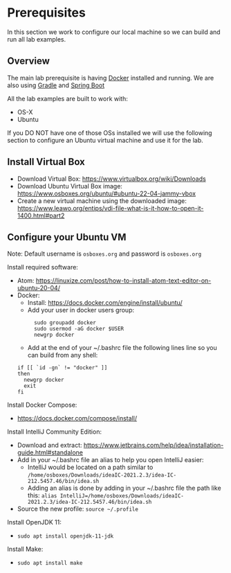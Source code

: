 # Prerequisites

In this section we work to configure our local machine so we can build and run all lab examples.

## Overview
The main lab prerequisite is having [Docker](https://www.docker.com/) installed and running. 
We are also using [Gradle](https://gradle.org/) and [Spring Boot](https://gradle.org/)

All the lab examples are built to work with:
* OS-X
* Ubuntu

If you DO NOT have one of those OSs installed we will use the following section to configure an Ubuntu virtual machine and use it for the lab.

## Install Virtual Box

* Download Virtual Box: https://www.virtualbox.org/wiki/Downloads
* Download Ubuntu Virtual Box image: https://www.osboxes.org/ubuntu/#ubuntu-22-04-jammy-vbox
* Create a new virtual machine using the downloaded image: https://www.leawo.org/entips/vdi-file-what-is-it-how-to-open-it-1400.html#part2

## Configure your Ubuntu VM
Note: Default username is `osboxes.org` and password is `osboxes.org`

Install required software:
* Atom: https://linuxize.com/post/how-to-install-atom-text-editor-on-ubuntu-20-04/
* Docker: 
    * Install: https://docs.docker.com/engine/install/ubuntu/
    * Add your user in docker users group: 
      ```
        sudo groupadd docker
        sudo usermod -aG docker $USER
        newgrp docker
      ```
    * Add at the end of your ~/.bashrc file the following lines line so you can build from any shell: 
    ```# Switch groups, but only if necessary
    if [[ `id -gn` != "docker" ]]
    then
      newgrp docker
      exit
    fi
    ```

Install Docker Compose:
* https://docs.docker.com/compose/install/

Install IntelliJ Community Edition: 
* Download and extract: https://www.jetbrains.com/help/idea/installation-guide.html#standalone 
* Add in your ~/.bashrc file an alias to help you open IntelliJ easier:
  * IntelliJ would be located on a path similar to `/home/osboxes/Downloads/ideaIC-2021.2.3/idea-IC-212.5457.46/bin/idea.sh`
  * Adding an alias is done by adding in your ~/.bashrc file the path like this: ```alias IntelliJ=/home/osboxes/Downloads/ideaIC-2021.2.3/idea-IC-212.5457.46/bin/idea.sh```
* Source the new profile: `source ~/.profile`

Install OpenJDK 11:  
* `sudo apt install openjdk-11-jdk`

Install Make: 
* `sudo apt install make`
